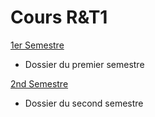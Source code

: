 # Cours R&T1

[1er Semestre](./1er%20Semestre/)  
- Dossier du premier semestre  

[2nd Semestre](./2nd%20Semestre/)  
- Dossier du second semestre  